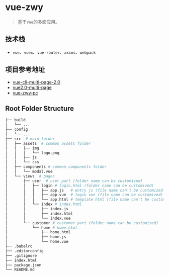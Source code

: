 # vue-zwy

> 基于`Vue`的多面应用。

## 技术栈
* `vue`、`vuex`、`vue-router`、`axios`、`webpack`

## 项目参考地址
* [vue-cli-multi-page-2.0](https://github.com/bluefox1688/vue-cli-multi-page)
* [vue2.0-multi-page](https://github.com/luchanan/vue2.0-multi-page)
* [vue-zwy-pc](https://github.com/ttflowerboys/vue-demo/tree/zwy-pc)

## Root Folder Structure
```bash
├── build
│   └── ...
├── config
│   └── ...
├── src  # main folder
│   ├── assets  # common assets folder
│   │   ├── img
│   │   │   └── logo.png
│   │   ├── js
│   │   └── css
│   ├── components # common components folder
│   │   └── modal.vue
│   └── views  # pages
│       ├── user  # user part (folder name can be customized)
│       │   ├── login # login.html (folder name can be customized)
│       │   │   ├── app.js   # entry js (file name can't be customized unless you change the webpack.config.js)
│       │   │   ├── app.vue  # login vue (file name can be customized)
│       │   │   └── app.html # template html (file name can't be customized unless you change the webpack.config.js)
│       │   └── index # index.html
│       │       ├── index.js
│       │       ├── index.html
│       │       └── index.vue
│       └── customer # customer part (folder name can be customized)
│           └── home # home.html
│               ├── home.html
│               ├── home.js
│               └── home.vue
├── .babelrc
├── .editorconfig
├── .gitignore
├── index.html
├── package.json
└── README.md
```

